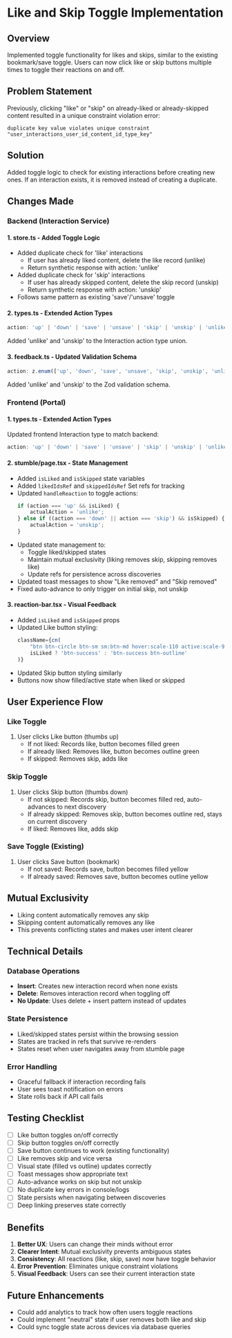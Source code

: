 # Like and Skip Toggle Implementation

## Overview
Implemented toggle functionality for likes and skips, similar to the existing bookmark/save toggle. Users can now click like or skip buttons multiple times to toggle their reactions on and off.

## Problem Statement
Previously, clicking "like" or "skip" on already-liked or already-skipped content resulted in a unique constraint violation error:
```
duplicate key value violates unique constraint "user_interactions_user_id_content_id_type_key"
```

## Solution
Added toggle logic to check for existing interactions before creating new ones. If an interaction exists, it is removed instead of creating a duplicate.

## Changes Made

### Backend (Interaction Service)

#### 1. **store.ts** - Added Toggle Logic
- Added duplicate check for 'like' interactions
  - If user has already liked content, delete the like record (unlike)
  - Return synthetic response with action: 'unlike'
- Added duplicate check for 'skip' interactions
  - If user has already skipped content, delete the skip record (unskip)
  - Return synthetic response with action: 'unskip'
- Follows same pattern as existing 'save'/'unsave' toggle

#### 2. **types.ts** - Extended Action Types
```typescript
action: 'up' | 'down' | 'save' | 'unsave' | 'skip' | 'unskip' | 'unlike' | 'share' | 'view'
```
Added 'unlike' and 'unskip' to the Interaction action type union.

#### 3. **feedback.ts** - Updated Validation Schema
```typescript
action: z.enum(['up', 'down', 'save', 'unsave', 'skip', 'unskip', 'unlike', 'share', 'view'])
```
Added 'unlike' and 'unskip' to the Zod validation schema.

### Frontend (Portal)

#### 1. **types.ts** - Extended Action Types
Updated frontend Interaction type to match backend:
```typescript
action: 'up' | 'down' | 'save' | 'unsave' | 'skip' | 'unskip' | 'unlike' | 'share' | 'view'
```

#### 2. **stumble/page.tsx** - State Management
- Added `isLiked` and `isSkipped` state variables
- Added `likedIdsRef` and `skippedIdsRef` Set refs for tracking
- Updated `handleReaction` to toggle actions:
  ```typescript
  if (action === 'up' && isLiked) {
      actualAction = 'unlike';
  } else if ((action === 'down' || action === 'skip') && isSkipped) {
      actualAction = 'unskip';
  }
  ```
- Updated state management to:
  - Toggle liked/skipped states
  - Maintain mutual exclusivity (liking removes skip, skipping removes like)
  - Update refs for persistence across discoveries
- Updated toast messages to show "Like removed" and "Skip removed"
- Fixed auto-advance to only trigger on initial skip, not unskip

#### 3. **reaction-bar.tsx** - Visual Feedback
- Added `isLiked` and `isSkipped` props
- Updated Like button styling:
  ```typescript
  className={cn(
      "btn btn-circle btn-sm sm:btn-md hover:scale-110 active:scale-95 transition-transform touch-manipulation",
      isLiked ? 'btn-success' : 'btn-success btn-outline'
  )}
  ```
- Updated Skip button styling similarly
- Buttons now show filled/active state when liked or skipped

## User Experience Flow

### Like Toggle
1. User clicks Like button (thumbs up)
   - If not liked: Records like, button becomes filled green
   - If already liked: Removes like, button becomes outline green
   - If skipped: Removes skip, adds like

### Skip Toggle
1. User clicks Skip button (thumbs down)
   - If not skipped: Records skip, button becomes filled red, auto-advances to next discovery
   - If already skipped: Removes skip, button becomes outline red, stays on current discovery
   - If liked: Removes like, adds skip

### Save Toggle (Existing)
1. User clicks Save button (bookmark)
   - If not saved: Records save, button becomes filled yellow
   - If already saved: Removes save, button becomes outline yellow

## Mutual Exclusivity
- Liking content automatically removes any skip
- Skipping content automatically removes any like
- This prevents conflicting states and makes user intent clearer

## Technical Details

### Database Operations
- **Insert**: Creates new interaction record when none exists
- **Delete**: Removes interaction record when toggling off
- **No Update**: Uses delete + insert pattern instead of updates

### State Persistence
- Liked/skipped states persist within the browsing session
- States are tracked in refs that survive re-renders
- States reset when user navigates away from stumble page

### Error Handling
- Graceful fallback if interaction recording fails
- User sees toast notification on errors
- State rolls back if API call fails

## Testing Checklist
- [ ] Like button toggles on/off correctly
- [ ] Skip button toggles on/off correctly
- [ ] Save button continues to work (existing functionality)
- [ ] Like removes skip and vice versa
- [ ] Visual state (filled vs outline) updates correctly
- [ ] Toast messages show appropriate text
- [ ] Auto-advance works on skip but not unskip
- [ ] No duplicate key errors in console/logs
- [ ] State persists when navigating between discoveries
- [ ] Deep linking preserves state correctly

## Benefits
1. **Better UX**: Users can change their minds without error
2. **Clearer Intent**: Mutual exclusivity prevents ambiguous states
3. **Consistency**: All reactions (like, skip, save) now have toggle behavior
4. **Error Prevention**: Eliminates unique constraint violations
5. **Visual Feedback**: Users can see their current interaction state

## Future Enhancements
- Could add analytics to track how often users toggle reactions
- Could implement "neutral" state if user removes both like and skip
- Could sync toggle state across devices via database queries
